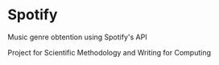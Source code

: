 # Spotify
Music genre obtention using Spotify's API

Project for Scientific Methodology and Writing for Computing
